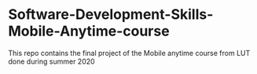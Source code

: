 # Software-Development-Skills-Mobile-Anytime-course
This repo contains the final project of the Mobile anytime course from LUT done during summer 2020
